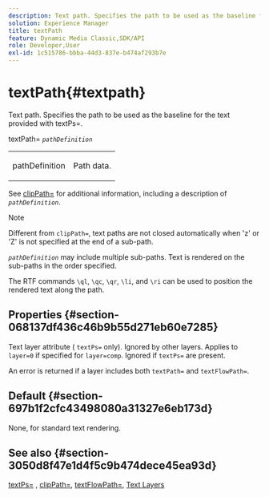 ```yaml
---
description: Text path. Specifies the path to be used as the baseline for the text provided with textPs=.
solution: Experience Manager
title: textPath
feature: Dynamic Media Classic,SDK/API
role: Developer,User
exl-id: 1c515786-bbba-44d3-837e-b474af293b7e
---
```

# textPath{#textpath}

Text path. Specifies the path to be used as the baseline for the text provided with textPs=.

textPath= *`pathDefinition`*

<table id="simpletable_74F549E8625B483A9B334B24A7EB6D22"> 
 <tr class="strow"> 
  <td class="stentry"> <p><span class="varname"> pathDefinition</span> </p> </td> 
  <td class="stentry"> <p>Path data. </p></td> 
 </tr> 
</table>

See [clipPath=](../../../../../is-api/http-ref/image-serving-api-ref/c-http-protocol-reference/c-command-reference/r-clippath.md#reference-8139b1b52dc54749b51b109521ddf83d) for additional information, including a description of *`pathDefinition`*.

>[!NOTE]
>
>Different from `clipPath=`, text paths are not closed automatically when 'z' or 'Z' is not specified at the end of a sub-path.

*`pathDefinition`* may include multiple sub-paths. Text is rendered on the sub-paths in the order specified.

The RTF commands `\ql`, `\qc`, `\qr`, `\li`, and `\ri` can be used to position the rendered text along the path.

## Properties {#section-068137df436c46b9b55d271eb60e7285}

Text layer attribute ( `textPs=` only). Ignored by other layers. Applies to `layer=0` if specified for `layer=comp`. Ignored if `textPs=` are present.

An error is returned if a layer includes both `textPath=` and `textFlowPath=`.

## Default {#section-697b1f2cfc43498080a31327e6eb173d}

None, for standard text rendering.

## See also {#section-3050d8f47e1d4f5c9b474dece45ea93d}

[textPs=](../../../../../is-api/http-ref/image-serving-api-ref/c-http-protocol-reference/c-command-reference/r-textps.md#reference-4209a2a6169f44278da2647cfb0cd767) , [clipPath=](../../../../../is-api/http-ref/image-serving-api-ref/c-http-protocol-reference/c-command-reference/r-clippath.md#reference-8139b1b52dc54749b51b109521ddf83d), [textFlowPath=](../../../../../is-api/http-ref/image-serving-api-ref/c-http-protocol-reference/c-command-reference/r-textflowpath.md#reference-0b8d9493d71342f0b6a64a6d221584ef), [Text Layers](../../../../../is-api/http-ref/image-serving-api-ref/c-http-protocol-reference/c-text-formatting/r-text-layers.md#reference-47e78cfb18134db5ab09e17af14a6a8f)

